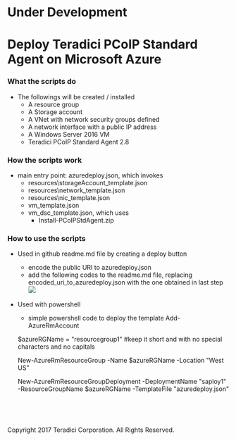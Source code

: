 # Under Development

# Deploy Teradici PCoIP Standard Agent on Microsoft Azure

### What the scripts do
- The followings will be created / installed 
	* A resource group
	* A Storage account
	* A VNet with network security groups defined
	* A network interface with a public IP address
	* A Windows Server 2016 VM
	* Teradici PCoIP Standard Agent 2.8

### How the scripts work
- main entry point: azuredeploy.json, which invokes
	* resources\storageAccount_template.json
	* resources\network_template.json
	* resources\nic_template.json
	* vm_template.json
	* vm_dsc_template.json, which uses
	  * Install-PCoIPStdAgent.zip

### How to use the scripts
- Used in github readme.md file by creating a deploy button
    * encode the public URI to azuredeploy.json
	* add the following codes to the readme.md file, replacing encoded_uri_to_azuredeploy.json with the one obtained in last step
    <a target="_blank" href="https://portal.azure.com/#create/Microsoft.Template/uri/encoded_uri_to_azuredeploy.json"><img src="http://azuredeploy.net/deploybutton.png"/></a>    

- Used with powershell
    * simple powershell code to deploy the template
	Add-AzureRmAccount

	$azureRGName = "resourcegroup1" #keep it short and with no special characters and no capitals

	New-AzureRmResourceGroup -Name $azureRGName -Location "West US"

	New-AzureRmResourceGroupDeployment -DeploymentName "saploy1" -ResourceGroupName $azureRGName -TemplateFile "azuredeploy.json"

  
<p>&nbsp;</p>
<p>&nbsp;</p>
Copyright 2017 Teradici Corporation. All Rights Reserved.